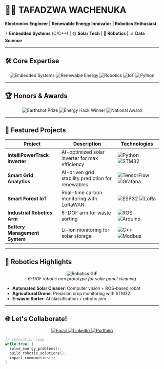 
# 👨‍🔧 TAFADZWA WACHENUKA  
**Electronics Engineer | Renewable Energy Innovator | Robotics Enthusiast**  

⚡ **Embedded Systems** (C/C++) | 🌞 **Solar Tech** | 🤖 **Robotics** | 📊 **Data Science**  

---

## 🛠️ **Core Expertise**  
<div align="center">

![Embedded Systems](https://img.shields.io/badge/Embedded_Systems-011F3F?logo=embedded-systems&logoColor=white)
![Renewable Energy](https://img.shields.io/badge/Renewable_Energy-4CAF50?logo=solar-power)
![Robotics](https://img.shields.io/badge/Robotics-FF0000?logo=robot&logoColor=white)
![IoT](https://img.shields.io/badge/IoT-E7352C?logo=espressif)
![Python](https://img.shields.io/badge/Python_Data-3776AB?logo=python)

</div>

---

## 🏆 **Honors & Awards**  
<p align="center">
  <img src="https://img.shields.io/badge/Earthshot_Prize_Nominee-2023-blueviolet?logo=earth" alt="Earthshot Prize">
  <img src="https://img.shields.io/badge/Best_Energy_Hack-Africa_Tech_Summit_2022-yellow" alt="Energy Hack Winner">
  <img src="https://img.shields.io/badge/National_Innovation_Award-Zimbabwe-green" alt="National Award">
</p>

---

## 🚀 **Featured Projects**  
<div align="center">

| Project | Description | Technologies | 
|---------|-------------|--------------|
| **IntelliPowerTrack Inverter** | AI-optimized solar inverter for max efficiency | ![Python](https://img.shields.io/badge/-AI/ML-FFD700) ![STM32](https://img.shields.io/badge/-STM32-03234B) | 
| **Smart Grid Analytics** | AI-driven grid stability prediction for renewables | ![TensorFlow](https://img.shields.io/badge/-TensorFlow-FF6F00) ![Grafana](https://img.shields.io/badge/-Grafana-F46800) | 
| **Smart Forest IoT** | Real-time carbon monitoring with LoRaWAN | ![ESP32](https://img.shields.io/badge/-ESP32-E7352C) ![LoRa](https://img.shields.io/badge/-LoRaWAN-9999FF) | 
| **Industrial Robotics Arm** | 6-DOF arm for waste sorting | ![ROS](https://img.shields.io/badge/-ROS-22314E) ![Arduino](https://img.shields.io/badge/-Arduino-00979D) | 
| **Battery Management System** | Li-ion monitoring for solar storage | ![C++](https://img.shields.io/badge/-C++-00599C) ![Modbus](https://img.shields.io/badge/-Modbus-FF0000) | 

</div>

---

## 🤖 **Robotics Highlights**  
<div align="center">
  
![Robotics GIF](https://media.giphy.com/media/Ll4Oa0WQb5Ru87fWKY/giphy.gif)  
*6-DOF robotic arm prototype for solar panel cleaning*

</div>

- **Automated Solar Cleaner**: Computer vision + ROS-based robot  
- **Agricultural Drone**: Precision crop monitoring with STM32  
- **E-waste Sorter**: AI classification + robotic arm  

---

## 🌐 **Let's Collaborate!**  
<p align="center">
  <a href="mailto:tafadzwajwwachenuka@gmail.com">
    <img src="https://img.shields.io/badge/Email_Me-D14836?style=for-the-badge&logo=gmail" alt="Email">
  </a>
  <a href="https://linkedin.com/in/yourprofile">
    <img src="https://img.shields.io/badge/tafadzwa-wachenuka-b5573b200?style=for-the-badge&logo=linkedin" alt="LinkedIn">
  </a>
  <a href="http://grumiumtech.co.zw/">
    <img src="https://img.shields.io/badge/Portfolio-8A2BE2?style=for-the-badge&logo=google-chrome" alt="Portfolio">
  </a>
</p>

```c
// Innovation loop
while(true) {
  solve_energy_problems();
  build_robotic_solutions();
  impact_communities();
}


